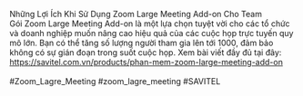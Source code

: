 Những Lợi Ích Khi Sử Dụng Zoom Large Meeting Add-on Cho Team <br>
Gói Zoom Large Meeting Add-on là một lựa chọn tuyệt vời cho các tổ chức và doanh nghiệp muốn nâng cao hiệu quả của các cuộc họp trực tuyến quy mô lớn. Bạn có thể tăng số lượng người tham gia lên tới 1000, đảm bảo không có sự gián đoạn trong suốt cuộc họp. Xem bài viết đầy đủ tại đây: <br>
https://savitel.com.vn/products/phan-mem-zoom-large-meeting-add-on <br>
 <br>#Zoom_Lagre_Meeting #zoom_lagre_meeting #SAVITEL
